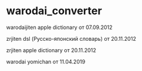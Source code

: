 # warodai_converter

warodaijiten apple dictionary
от 07.09.2012

zrjiten dsl (Русско-японский словарь)
от 20.11.2012

zrjiten apple dictionary
от 20.11.2012

warodai yomichan
от 11.04.2019
